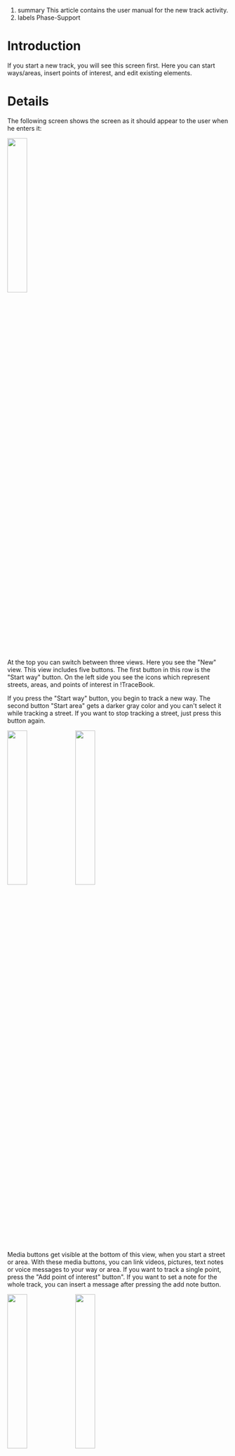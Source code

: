 1.  summary This article contains the user manual for the new track
    activity.
2.  labels Phase-Support

Introduction
============

If you start a new track, you will see this screen first. Here you can
start ways/areas, insert points of interest, and edit existing elements.

Details
=======

The following screen shows the screen as it should appear to the user
when he enters it:

<img src="http://swp-dv-ws2010-osm-1.googlecode.com/svn/wiki/img/manual_newtrack1.png" height="30%" width="30%"/>

At the top you can switch between three views. Here you see the "New"
view. This view includes five buttons. The first button in this row is
the "Start way" button. On the left side you see the icons which
represent streets, areas, and points of interest in !TraceBook.

If you press the "Start way" button, you begin to track a new way. The
second button "Start area" gets a darker gray color and you can't select
it while tracking a street. If you want to stop tracking a street, just
press this button again.

<img src="http://swp-dv-ws2010-osm-1.googlecode.com/svn/wiki/img/manual_newtrack_startway.png" height="30%" width="30%"/>
<img src="http://swp-dv-ws2010-osm-1.googlecode.com/svn/wiki/img/manual_newtrack_startarea.png" height="30%" width="30%"/>

Media buttons get visible at the bottom of this view, when you start a
street or area. With these media buttons, you can link videos, pictures,
text notes or voice messages to your way or area. If you want to track a
single point, press the "Add point of interest" button". If you want to
set a note for the whole track, you can insert a message after pressing
the add note button.

<img src="http://swp-dv-ws2010-osm-1.googlecode.com/svn/wiki/img/manual_newtrack_edittracknote.png" height="30%" width="30%"/>
<img src="http://swp-dv-ws2010-osm-1.googlecode.com/svn/wiki/img/manual_newtrack_saving.png" height="30%" width="30%"/>

The second view on the right, is the edit view.

<img src="http://swp-dv-ws2010-osm-1.googlecode.com/svn/wiki/img/manual_newtrack_edit_empty.png" height="30%" width="30%"/>
<img src="http://swp-dv-ws2010-osm-1.googlecode.com/svn/wiki/img/manual_newtrack_edit_full.png" height="30%" width="30%"/>

Here you see a list of all your tracked elements. In each list entry,
you can see the same picture on the right side, which identify a POI,
way or area. You can see the ID of each element and the coordinates with
latitude and longitude. For ways you got start and end coordinates. Also
you can see how many media files are linked to the element. If you look
at a way or area element, again you can see the additional information
of how many points are tracked for this element.

<img src="http://swp-dv-ws2010-osm-1.googlecode.com/svn/wiki/img/manual_newtrack_edit_edit.png" height="30%" width="30%"/>

With a long click on one item you can see a context menu. Here you can
delete this element from this track or you can edit all meta
information. With a short click on the element, you also come to the
view where you can edit the meta and media tags.
